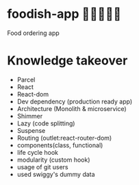 # foodish-app 🍔🍗🥗🍩🍜
Food ordering app

# Knowledge takeover
- Parcel
- React
- React-dom
- Dev dependency (production ready app)
- Architecture (Monolith & microservice)
- Shimmer
- Lazy (code splitting)
- Suspense
- Routing (outlet:react-router-dom)
- components(class, functional)
- life cycle hook
- modularity (custom hook)
- usage of git users
- used swiggy's dummy data
